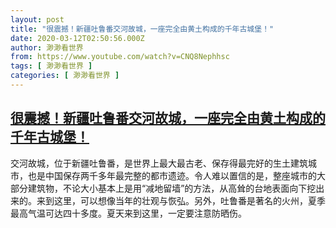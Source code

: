 ```yaml
---
layout: post
title: "很震撼！新疆吐鲁番交河故城，一座完全由黄土构成的千年古城堡！"
date: 2020-03-12T02:50:56.000Z
author: 渺渺看世界
from: https://www.youtube.com/watch?v=CNQ8Nephhsc
tags: [ 渺渺看世界 ]
categories: [ 渺渺看世界 ]
---
```

<!--1583981456000-->
[很震撼！新疆吐鲁番交河故城，一座完全由黄土构成的千年古城堡！](https://www.youtube.com/watch?v=CNQ8Nephhsc)
------

<div>
交河故城，位于新疆吐鲁番，是世界上最大最古老、保存得最完好的生土建筑城市，也是中国保存两千多年最完整的都市遗迹。令人难以置信的是，整座城市的大部分建筑物，不论大小基本上是用“减地留墙”的方法，从高耸的台地表面向下挖出来的。来到这里，可以想像当年的壮观与恢弘。另外，吐鲁番是著名的火州，夏季最高气温可达四十多度。夏天来到这里，一定要注意防晒伤。
</div>
